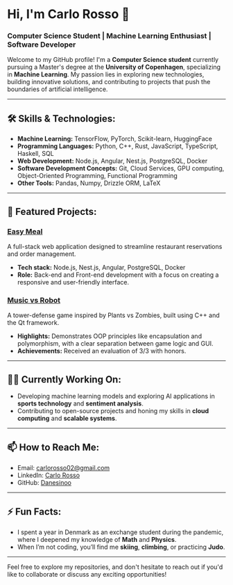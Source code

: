 # Hi, I'm Carlo Rosso 👋  
### Computer Science Student | Machine Learning Enthusiast | Software Developer

Welcome to my GitHub profile! I'm a **Computer Science student** currently pursuing a Master's degree at the **University of Copenhagen**, specializing in **Machine Learning**. My passion lies in exploring new technologies, building innovative solutions, and contributing to projects that push the boundaries of artificial intelligence.

---

## 🛠️ Skills & Technologies:

- **Machine Learning:** TensorFlow, PyTorch, Scikit-learn, HuggingFace  
- **Programming Languages:** Python, C++, Rust, JavaScript, TypeScript, Haskell, SQL  
- **Web Development:** Node.js, Angular, Nest.js, PostgreSQL, Docker  
- **Software Development Concepts:** Git, Cloud Services, GPU computing, Object-Oriented Programming, Functional Programming  
- **Other Tools:** Pandas, Numpy, Drizzle ORM, LaTeX

---

## 🌟 Featured Projects:

### [Easy Meal](https://github.com/Project-SWEnergy/Easy-Meal)
A full-stack web application designed to streamline restaurant reservations and order management.  
- **Tech stack:** Node.js, Nest.js, Angular, PostgreSQL, Docker  
- **Role:** Back-end and Front-end development with a focus on creating a responsive and user-friendly interface.
  
### [Music vs Robot](https://github.com/danesinoo/music-vs-robot)  
A tower-defense game inspired by Plants vs Zombies, built using C++ and the Qt framework.  
- **Highlights:** Demonstrates OOP principles like encapsulation and polymorphism, with a clear separation between game logic and GUI.  
- **Achievements:** Received an evaluation of 3/3 with honors.

---

## 👨‍💻 Currently Working On:

- Developing machine learning models and exploring AI applications in **sports technology** and **sentiment analysis**.
- Contributing to open-source projects and honing my skills in **cloud computing** and **scalable systems**.
  
---

## 📫 How to Reach Me:
- Email: [carlorosso02@gmail.com](mailto:carlorosso02@gmail.com)  
- LinkedIn: [Carlo Rosso](https://www.linkedin.com/in/carlo-rosso-bb8b1820a/)  
- GitHub: [Danesinoo](https://github.com/danesinoo)

---

## ⚡ Fun Facts:
- I spent a year in Denmark as an exchange student during the pandemic, where I deepened my knowledge of **Math** and **Physics**.
- When I’m not coding, you’ll find me **skiing**, **climbing**, or practicing **Judo**.

---

Feel free to explore my repositories, and don't hesitate to reach out if you'd like to collaborate or discuss any exciting opportunities!
